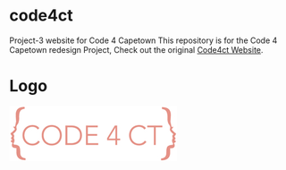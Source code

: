 # code4ct    
Project-3 website for Code 4 Capetown
This repository is for the Code 4 Capetown redesign Project, Check out the original [Code4ct Website](https://www.code4ct.com).

# Logo
![Code4ct-Logo](images/code4ct-logo.jpg "Code4ct-Logo")
